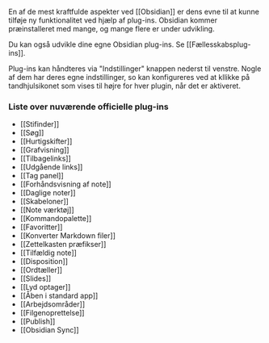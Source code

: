 En af de mest kraftfulde aspekter ved [[Obsidian]] er dens evne til at kunne tilføje ny funktionalitet ved hjælp af plug-ins. Obsidian kommer præinstalleret med mange, og mange flere er under udvikling.

Du kan også udvikle dine egne Obsidian plug-ins. Se [[Fællesskabsplug-ins]].

Plug-ins kan håndteres via "Indstillinger" knappen nederst til venstre. Nogle af dem har deres egne indstillinger, so kan konfigureres ved at kllikke på tandhjulsikonet som vises til højre for hver plugin, når det er aktiveret.

### Liste over nuværende officielle plug-ins

- [[Stifinder]]
- [[Søg]]
- [[Hurtigskifter]]
- [[Grafvisning]]
- [[Tilbagelinks]]
- [[Udgående links]]
- [[Tag panel]]
- [[Forhåndsvisning af note]]
- [[Daglige noter]]
- [[Skabeloner]]
- [[Note værktøj]]
- [[Kommandopalette]]
- [[Favoritter]]
- [[Konverter Markdown filer]]
- [[Zettelkasten præfikser]]
- [[Tilfældig note]]
- [[Disposition]]
- [[Ordtæller]]
- [[Slides]]
- [[Lyd optager]]
- [[Åben i standard app]]
- [[Arbejdsområder]]
- [[Filgenoprettelse]]
- [[Publish]]
- [[Obsidian Sync]]
